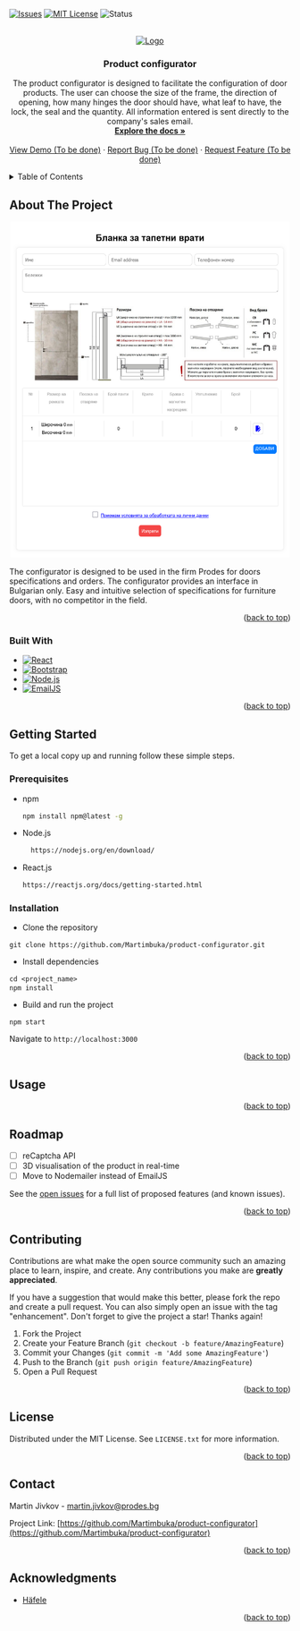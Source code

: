 <!-- Improved compatibility of back to top link: See: https://github.com/othneildrew/Best-README-Template/pull/73 -->
<a name="readme-top"></a>
<!--
*** Thanks for checking out the Best-README-Template. If you have a suggestion
*** that would make this better, please fork the repo and create a pull request
*** or simply open an issue with the tag "enhancement".
*** Don't forget to give the project a star!
*** Thanks again! Now go create something AMAZING! :D
-->



<!-- PROJECT SHIELDS -->
<!--
*** I'm using markdown "reference style" links for readability.
*** Reference links are enclosed in brackets [ ] instead of parentheses ( ).
*** See the bottom of this document for the declaration of the reference variables
*** for contributors-url, forks-url, etc. This is an optional, concise syntax you may use.
*** https://www.markdownguide.org/basic-syntax/#reference-style-links
-->
[![Issues][issues-shield]][issues-url]
[![MIT License][license-shield]][license-url]
![Status](https://img.shields.io/badge/status-in%20progress-yellow)



<!-- PROJECT LOGO -->
<br />
<div align="center">
  <a href="https://www.prodes.bg/">
    <img src="https://cdncloudcart.com/30283/logo/2_1920x1920.png?1666179107" alt="Logo" width="160" height="40">
  </a>

<h3 align="center">Product configurator</h3>

  <p align="center">
    The product configurator is designed to facilitate the configuration of door products. The user can choose the size of the frame, the direction of opening, how many hinges the door should have, what leaf to have, the lock, the seal and the quantity. All information entered is sent directly to the company's sales email. 
    <br />
    <a href="https://github.com/Martimbuka/product-configurator"><strong>Explore the docs »</strong></a>
    <br />
    <br />
    <a href="https://github.com/github_username/repo_name">View Demo (To be done)</a>
    ·
    <a href="https://github.com/github_username/repo_name/issues/new?labels=bug&template=bug-report---.md">Report Bug (To be done)</a>
    ·
    <a href="https://github.com/github_username/repo_name/issues/new?labels=enhancement&template=feature-request---.md">Request Feature (To be done)</a>
  </p>
</div>



<!-- TABLE OF CONTENTS -->
<details>
  <summary>Table of Contents</summary>
  <ol>
    <li>
      <a href="#about-the-project">About The Project</a>
      <ul>
        <li><a href="#built-with">Built With</a></li>
      </ul>
    </li>
    <li>
      <a href="#getting-started">Getting Started</a>
      <ul>
        <li><a href="#prerequisites">Prerequisites</a></li>
        <li><a href="#installation">Installation</a></li>
      </ul>
    </li>
    <li><a href="#usage">Usage</a></li>
    <li><a href="#roadmap">Roadmap</a></li>
    <li><a href="#contributing">Contributing</a></li>
    <li><a href="#license">License</a></li>
    <li><a href="#contact">Contact</a></li>
    <li><a href="#acknowledgments">Acknowledgments</a></li>
  </ol>
</details>



<!-- ABOUT THE PROJECT -->
## About The Project

<div align="center">
    <!--the image is inside folder images/screenshot.png  -->
    <img 
     src="images/example.png"
     alt="Example" width="500px" height="600px">
</div>

The configurator is designed to be used in the firm Prodes for doors specifications and orders. The configurator provides an interface in Bulgarian only. Easy and intuitive selection of specifications for furniture doors, with no competitor in the field.

<p align="right">(<a href="#readme-top">back to top</a>)</p>



### Built With

* [![React][React.js]][React-url]
* [![Bootstrap][Bootstrap.com]][Bootstrap-url]
* [![Node.js][Node.js]][Node-url]
* [![EmailJS][EmailJS]][EmailJS-url]


<p align="right">(<a href="#readme-top">back to top</a>)</p>



<!-- GETTING STARTED -->
## Getting Started

To get a local copy up and running follow these simple steps.

### Prerequisites

* npm
  ```sh
  npm install npm@latest -g
  ```

* Node.js
  ```sh
    https://nodejs.org/en/download/
    ```
* React.js
    ```sh
    https://reactjs.org/docs/getting-started.html
    ```



### Installation

- Clone the repository
```
git clone https://github.com/Martimbuka/product-configurator.git
```
- Install dependencies
```
cd <project_name>
npm install
```
- Build and run the project
```
npm start
```
  Navigate to `http://localhost:3000`


<p align="right">(<a href="#readme-top">back to top</a>)</p>

<!-- USAGE EXAMPLES -->
## Usage

<p align="right">(<a href="#readme-top">back to top</a>)</p>



<!-- ROADMAP -->
## Roadmap

- [ ] reCaptcha API
- [ ] 3D visualisation of the product in real-time
- [ ] Move to Nodemailer instead of EmailJS

See the [open issues](https://github.com/Martimbuka/product-configurator/issues) for a full list of proposed features (and known issues).

<p align="right">(<a href="#readme-top">back to top</a>)</p>



<!-- CONTRIBUTING -->
## Contributing

Contributions are what make the open source community such an amazing place to learn, inspire, and create. Any contributions you make are **greatly appreciated**.

If you have a suggestion that would make this better, please fork the repo and create a pull request. You can also simply open an issue with the tag "enhancement".
Don't forget to give the project a star! Thanks again!

1. Fork the Project
2. Create your Feature Branch (`git checkout -b feature/AmazingFeature`)
3. Commit your Changes (`git commit -m 'Add some AmazingFeature'`)
4. Push to the Branch (`git push origin feature/AmazingFeature`)
5. Open a Pull Request

<p align="right">(<a href="#readme-top">back to top</a>)</p>



<!-- LICENSE -->
## License

Distributed under the MIT License. See `LICENSE.txt` for more information.

<p align="right">(<a href="#readme-top">back to top</a>)</p>



<!-- CONTACT -->
## Contact

Martin Jivkov - martin.jivkov@prodes.bg

Project Link: [https://github.com/Martimbuka/product-configurator](https://github.com/Martimbuka/product-configurator)

<p align="right">(<a href="#readme-top">back to top</a>)</p>



<!-- ACKNOWLEDGMENTS -->
## Acknowledgments
* [Häfele](https://www.haefele.de/de/)

<p align="right">(<a href="#readme-top">back to top</a>)</p>



<!-- MARKDOWN LINKS & IMAGES -->
<!-- https://www.markdownguide.org/basic-syntax/#reference-style-links -->
[issues-shield]: https://img.shields.io/github/issues/Martimbuka/product-configurator.svg?style=for-the-badge
[issues-url]: https://github.com/Martimbuka/product-configurator/issues
[license-shield]: https://img.shields.io/github/license/Martimbuka/product-configurator.svg?style=for-the-badge
[license-url]: https://github.com/github_username/repo_name/blob/master/LICENSE.txt
[product-screenshot]: https://cdncloudcart.com/30283/files/image/product-configurator-example.png?1717747902
[React.js]: https://img.shields.io/badge/React-20232A?style=for-the-badge&logo=react&logoColor=61DAFB
[React-url]: https://reactjs.org/
[Bootstrap.com]: https://img.shields.io/badge/Bootstrap-563D7C?style=for-the-badge&logo=bootstrap&logoColor=white
[Bootstrap-url]: https://getbootstrap.com
[Node.js]: https://img.shields.io/badge/Node.js-43853D?style=for-the-badge&logo=nodedotjs&logoColor=white
[Node-url]: https://nodejs.org/en/
[EmailJS]: https://img.shields.io/badge/EmailJS-43853D?style=for-the-badge&logo=nodedotjs&logoColor=white
[EmailJS-url]: https://www.emailjs.com/
[status-url]: https://img.shields.io/badge/status-in%20progress-yellow
```
